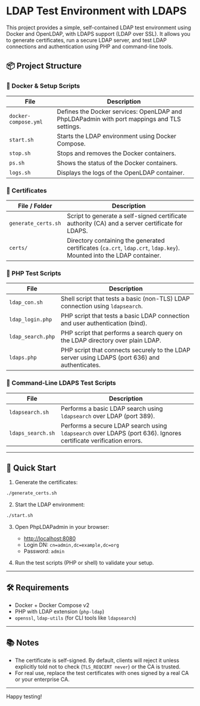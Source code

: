 # LDAP Test Environment with LDAPS

This project provides a simple, self-contained LDAP test environment using Docker and OpenLDAP, with LDAPS support (LDAP over SSL). It allows you to generate certificates, run a secure LDAP server, and test LDAP connections and authentication using PHP and command-line tools.

## 📦 Project Structure

### 🐳 Docker & Setup Scripts

| File | Description |
|------|-------------|
| `docker-compose.yml` | Defines the Docker services: OpenLDAP and PhpLDAPadmin with port mappings and TLS settings. |
| `start.sh` | Starts the LDAP environment using Docker Compose. |
| `stop.sh` | Stops and removes the Docker containers. |
| `ps.sh` | Shows the status of the Docker containers. |
| `logs.sh` | Displays the logs of the OpenLDAP container. |

### 🔐 Certificates

| File / Folder | Description |
|---------------|-------------|
| `generate_certs.sh` | Script to generate a self-signed certificate authority (CA) and a server certificate for LDAPS. |
| `certs/` | Directory containing the generated certificates (`ca.crt`, `ldap.crt`, `ldap.key`). Mounted into the LDAP container. |

### 🧪 PHP Test Scripts

| File | Description |
|------|-------------|
| `ldap_con.sh` | Shell script that tests a basic (non-TLS) LDAP connection using `ldapsearch`. |
| `ldap_login.php` | PHP script that tests a basic LDAP connection and user authentication (bind). |
| `ldap_search.php` | PHP script that performs a search query on the LDAP directory over plain LDAP. |
| `ldaps.php` | PHP script that connects securely to the LDAP server using LDAPS (port 636) and authenticates. |

### 🧪 Command-Line LDAPS Test Scripts

| File | Description |
|------|-------------|
| `ldapsearch.sh` | Performs a basic LDAP search using `ldapsearch` over LDAP (port 389). |
| `ldaps_search.sh` | Performs a secure LDAP search using `ldapsearch` over LDAPS (port 636). Ignores certificate verification errors. |


---

## 🚀 Quick Start

1. Generate the certificates:

```bash
./generate_certs.sh
````

2. Start the LDAP environment:

```bash
./start.sh
```

3. Open PhpLDAPadmin in your browser:

   * [http://localhost:8080](http://localhost:8080)
   * Login DN: `cn=admin,dc=example,dc=org`
   * Password: `admin`

4. Run the test scripts (PHP or shell) to validate your setup.

---

## 🛠 Requirements

* Docker + Docker Compose v2
* PHP with LDAP extension (`php-ldap`)
* `openssl`, `ldap-utils` (for CLI tools like `ldapsearch`)

---

## 📚 Notes

* The certificate is self-signed. By default, clients will reject it unless explicitly told not to check (`TLS_REQCERT never`) or the CA is trusted.
* For real use, replace the test certificates with ones signed by a real CA or your enterprise CA.

---

Happy testing!
